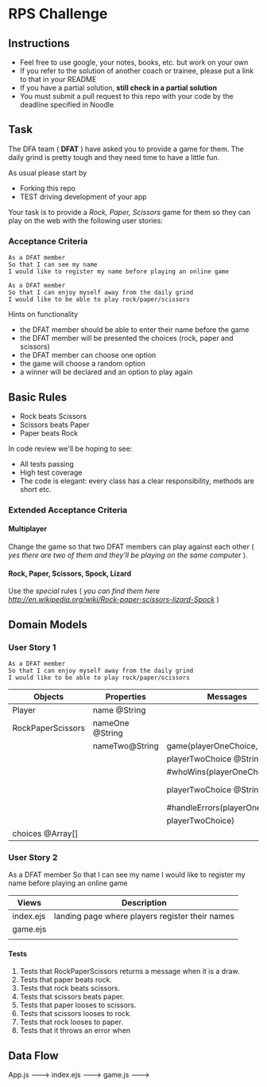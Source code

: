 # RPS Challenge

## Instructions

- Feel free to use google, your notes, books, etc. but work on your own
- If you refer to the solution of another coach or trainee, please put a link to that in your README
- If you have a partial solution, **still check in a partial solution**
- You must submit a pull request to this repo with your code by the deadline specified in Noodle

## Task

The DFA team ( **DFAT** ) have asked you to provide a game for them. The daily grind is pretty tough and they need time to have a little fun.

As usual please start by

- Forking this repo
- TEST driving development of your app

Your task is to provide a _Rock, Paper, Scissors_ game for them so they can play on the web with the following user stories:

### Acceptance Criteria

```
As a DFAT member
So that I can see my name
I would like to register my name before playing an online game

As a DFAT member
So that I can enjoy myself away from the daily grind
I would like to be able to play rock/paper/scissors
```

Hints on functionality

- the DFAT member should be able to enter their name before the game
- the DFAT member will be presented the choices (rock, paper and scissors)
- the DFAT member can choose one option
- the game will choose a random option
- a winner will be declared and an option to play again

## Basic Rules

- Rock beats Scissors
- Scissors beats Paper
- Paper beats Rock

In code review we'll be hoping to see:

- All tests passing
- High test coverage
- The code is elegant: every class has a clear responsibility, methods are short etc.

### Extended Acceptance Criteria

#### Multiplayer

Change the game so that two DFAT members can play against each other ( _yes there are two of them and they'll be playing on the same computer_ ).

#### Rock, Paper, Scissors, Spock, Lizard

Use the _special_ rules ( _you can find them here http://en.wikipedia.org/wiki/Rock-paper-scissors-lizard-Spock_ )

## Domain Models

### User Story 1

```
As a DFAT member
So that I can enjoy myself away from the daily grind
I would like to be able to play rock/paper/scissors
```

| Objects           | Properties      | Messages                      | Output          |
| ----------------- | --------------- | ----------------------------- | --------------- |
| Player            | name @String    |                               |                 |
| RockPaperScissors | nameOne @String |                               |                 |
|                   | nameTwo@String  | game(playerOneChoice,         |                 |
|                   |                 | playerTwoChoice @String)      | @String         |
|                   |                 | #whoWins(playerOneChoice,     |                 |
|                   |                 | playerTwoChoice @String)      | @Player, @Error |
|                   |                 | #handleErrors(playerOneChoice |                 |
|                   |                 | playerTwoChoice)              | @Error          |
| choices @Array[]  |                 |                               |                 |

### User Story 2

As a DFAT member
So that I can see my name
I would like to register my name before playing an online game

| Views     | Description                                     |
| --------- | ----------------------------------------------- |
| index.ejs | landing page where players register their names |
| game.ejs  |                                                 |
|           |                                                 |

#### Tests

1. Tests that RockPaperScissors returns a message when it is a draw.
2. Tests that paper beats rock.
3. Tests that rock beats scissors.
4. Tests that scissors beats paper.
5. Tests that paper looses to scissors.
6. Tests that scissors looses to rock.
7. Tests that rock looses to paper.
8. Tests that it throws an error when

## Data Flow

App.js ---> index.ejs ---> game.js --->
